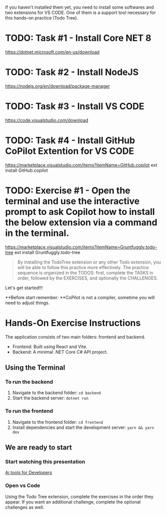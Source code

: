 If you haven't installed them yet, you need to install some softwares and two extensions for VS CODE. One of them is a support tool necessary for this hands-on practice (Todo Tree).


# TODO: Task #1 - Install Core NET 8
https://dotnet.microsoft.com/en-us/download

# TODO: Task #2 - Install NodeJS
https://nodejs.org/en/download/package-manager

# TODO: Task #3 - Install VS CODE
https://code.visualstudio.com/download

# TODO: Task #4 - Install GitHub CoPilot Extention for VS CODE
https://marketplace.visualstudio.com/items?itemName=GitHub.copilot
ext install GitHub.copilot

# TODO: Exercise #1 - Open the terminal and use the interactive prompt to ask Copilot how to install the below extension via a command in the terminal.

https://marketplace.visualstudio.com/items?itemName=Gruntfuggly.todo-tree
ext install Gruntfuggly.todo-tree


> By installing the TodoTree extension or any other Todo extension, you will be able to follow this practice more effectively. The practice sequence is organized in the TODOS: first, complete the TASKS in order, followed by the EXERCISES, and optionally the CHALLENGES.

Let's get started!!!

**Before start remember: **CoPilot is not a compiler, sometime you will need to adjust things.

# Hands-On Exercise Instructions
The application consists of two main folders: frontend and backend.

- Frontend: Built using React and Vite.
- Backend: A minimal .NET Core C# API project.

## Using the Terminal
### To run the backend
1. Navigate to the backend folder:
`cd backend`
2. Start the backend server:
`dotnet run`

### To run the frontend
1. Navigate to the frontend folder:
`cd frontend`
2. Install dependencies and start the development server:
`yarn && yarn dev`

## We are ready to start

### Start watching this presentation

[Ai tools for Developers](http://https://unosquare-my.sharepoint.com/:p:/p/paulo_filho/EfEZ_VzEk_5PqhFRi1fC00QB5yB-XjNoMbAVb3H8snCV1g?e=LCTpMM)

### Open vs Code

Using the Todo Tree extension, complete the exercises in the order they appear. If you want an additional challenge, complete the optional challenges as well.
